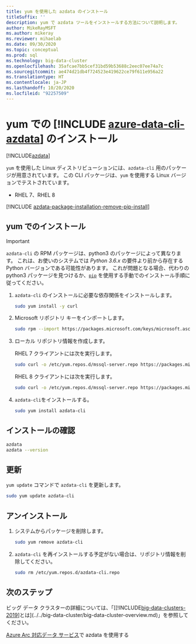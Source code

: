 ```yaml
---
title: yum を使用した azdata のインストール
titleSuffix: ''
description: yum で azdata ツールをインストールする方法について説明します。
author: MikeRayMSFT
ms.author: mikeray
ms.reviewer: mihaelab
ms.date: 09/30/2020
ms.topic: conceptual
ms.prod: sql
ms.technology: big-data-cluster
ms.openlocfilehash: 35afcae7bb5cef31bd59b53688c2eec07ee74a7c
ms.sourcegitcommit: ae474d21db4f724523e419622ce79f611e956a22
ms.translationtype: HT
ms.contentlocale: ja-JP
ms.lasthandoff: 10/20/2020
ms.locfileid: "92257509"
---
```

# <a name="install-azure-data-cli-azdata-with-yum"></a>yum での [!INCLUDE [azure-data-cli-azdata](../../includes/azure-data-cli-azdata.md)] のインストール

[!INCLUDE[azdata](../../includes/applies-to-version/azdata.md)]

`yum` を使用した Linux ディストリビューションには、`azdata-cli` 用のパッケージが用意されています。 この CLI パッケージは、`yum` を使用する Linux バージョンでテストされています。

- RHEL 7、RHEL 8

[!INCLUDE [azdata-package-installation-remove-pip-install](../../includes/azdata-package-installation-remove-pip-install.md)]

## <a name="install-with-yum"></a>yum でのインストール

>[!IMPORTANT]
> `azdata-cli` の RPM パッケージは、python3 のパッケージによって異なります。 これは、お使いのシステムでは *Python 3.6.x* の要件より前から存在する Python バージョンである可能性があります。 これが問題となる場合、代わりの python3 パッケージを見つけるか、[`pip`](../install/deploy-install-azdata-pip.md) を使用する手動でのインストール手順に従ってください。

1. `azdata-cli` のインストールに必要な依存関係をインストールします。

   ```bash
   sudo yum install -y curl
   ```

1. Microsoft リポジトリ キーをインポートします。

   ```bash
   sudo rpm --import https://packages.microsoft.com/keys/microsoft.asc
   ```

1. ローカル リポジトリ情報を作成します。

   RHEL 7 クライアントには次を実行します。

   ```bash
   sudo curl -o /etc/yum.repos.d/mssql-server.repo https://packages.microsoft.com/config/rhel/7/prod.repo
   ```
  
   RHEL 8 クライアントには次を実行します。

   ```bash
   sudo curl -o /etc/yum.repos.d/mssql-server.repo https://packages.microsoft.com/config/rhel/8/prod.repo
   ```

1. `azdata-cli`をインストールする。

   ```bash
   sudo yum install azdata-cli
   ```

## <a name="verify-install"></a>インストールの確認

```bash
azdata
azdata --version
```

## <a name="update"></a>更新

`yum update` コマンドで `azdata-cli` を更新します。

```bash
sudo yum update azdata-cli
```

## <a name="uninstall"></a>アンインストール

1. システムからパッケージを削除します。

   ```bash
   sudo yum remove azdata-cli
   ```

1. `azdata-cli` を再インストールする予定がない場合は、リポジトリ情報を削除してください。

   ```bash
   sudo rm /etc/yum.repos.d/azdata-cli.repo
   ```

## <a name="next-steps"></a>次のステップ

ビッグ データ クラスターの詳細については、「[[!INCLUDE[big-data-clusters-2019](../../includes/ssbigdataclusters-ver15.md)]とは](../../big-data-cluster/big-data-cluster-overview.md)」を参照してください。

[Azure Arc 対応データ サービス](/azure/azure-arc/data/)で azdata を使用する
